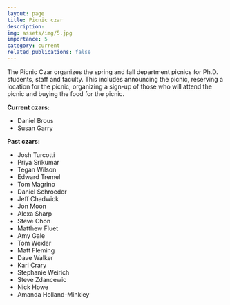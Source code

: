 ```yaml
---
layout: page
title: Picnic czar
description:
img: assets/img/5.jpg
importance: 5
category: current
related_publications: false
---
```


The Picnic Czar organizes the spring and fall department picnics for Ph.D. students, staff and faculty. This includes announcing the picnic, reserving a location for the picnic, organizing a sign-up of those who will attend the picnic and buying the food for the picnic.

**Current czars:**

- Daniel Brous
- Susan Garry

**Past czars:**

- Josh Turcotti
- Priya Srikumar
- Tegan Wilson
- Edward Tremel
- Tom Magrino
- Daniel Schroeder
- Jeff Chadwick
- Jon Moon
- Alexa Sharp
- Steve Chon
- Matthew Fluet
- Amy Gale
- Tom Wexler
- Matt Fleming
- Dave Walker
- Karl Crary
- Stephanie Weirich
- Steve Zdancewic
- Nick Howe
- Amanda Holland-Minkley
